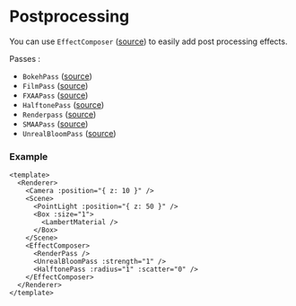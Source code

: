 # Postprocessing

You can use `EffectComposer` ([source](https://github.com/troisjs/trois/blob/master/src/effects/EffectComposer.ts)) to easily add post processing effects.

Passes :

- `BokehPass` ([source](https://github.com/troisjs/trois/blob/master/src/effects/BokehPass.ts))
- `FilmPass` ([source](https://github.com/troisjs/trois/blob/master/src/effects/FilmPass.ts))
- `FXAAPass` ([source](https://github.com/troisjs/trois/blob/master/src/effects/FXAAPass.ts))
- `HalftonePass` ([source](https://github.com/troisjs/trois/blob/master/src/effects/HalftonePass.ts))
- `Renderpass` ([source](https://github.com/troisjs/trois/blob/master/src/effects/Renderpass.ts))
- `SMAAPass` ([source](https://github.com/troisjs/trois/blob/master/src/effects/SMAAPass.ts))
- `UnrealBloomPass` ([source](https://github.com/troisjs/trois/blob/master/src/effects/UnrealBloomPass.ts))

### Example

```vue
<template>
  <Renderer>
    <Camera :position="{ z: 10 }" />
    <Scene>
      <PointLight :position="{ z: 50 }" />
      <Box :size="1">
        <LambertMaterial />
      </Box>
    </Scene>
    <EffectComposer>
      <RenderPass />
      <UnrealBloomPass :strength="1" />
      <HalftonePass :radius="1" :scatter="0" />
    </EffectComposer>
  </Renderer>
</template>
```
